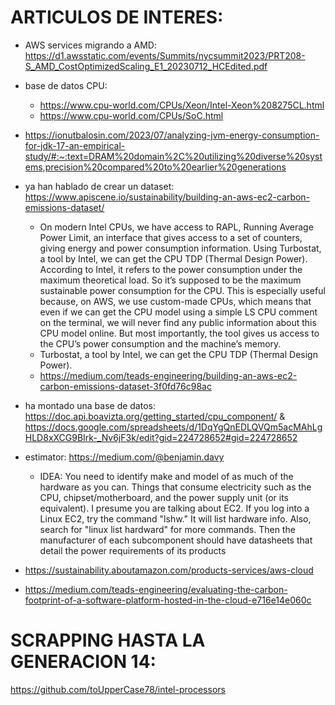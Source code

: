 # ARTICULOS DE INTERES: 

* AWS services migrando a AMD: https://d1.awsstatic.com/events/Summits/nycsummit2023/PRT208-S_AMD_CostOptimizedScaling_E1_20230712_HCEdited.pdf

* base de datos CPU: 
    - https://www.cpu-world.com/CPUs/Xeon/Intel-Xeon%208275CL.html
    - https://www.cpu-world.com/CPUs/SoC.html

* https://ionutbalosin.com/2023/07/analyzing-jvm-energy-consumption-for-jdk-17-an-empirical-study/#:~:text=DRAM%20domain%2C%20utilizing%20diverse%20systems,precision%20compared%20to%20earlier%20generations

* ya han hablado de crear un dataset: https://www.apiscene.io/sustainability/building-an-aws-ec2-carbon-emissions-dataset/
    - On modern Intel CPUs, we have access to RAPL, Running Average Power Limit, an interface that gives access to a set of counters, giving energy and power consumption information. Using Turbostat, a tool by Intel, we can get the CPU TDP (Thermal Design Power). According to Intel, it refers to the power consumption under the maximum theoretical load. So it’s supposed to be the maximum sustainable power consumption for the CPU. This is especially useful because, on AWS, we use custom-made CPUs, which means that even if we can get the CPU model using a simple LS CPU comment on the terminal, we will never find any public information about this CPU model online. But most importantly, the tool gives us access to the CPU’s power consumption and the machine’s memory.
    - Turbostat, a tool by Intel, we can get the CPU TDP (Thermal Design Power).
    - https://medium.com/teads-engineering/building-an-aws-ec2-carbon-emissions-dataset-3f0fd76c98ac

* ha montado una base de datos: https://doc.api.boavizta.org/getting_started/cpu_component/ & https://docs.google.com/spreadsheets/d/1DqYgQnEDLQVQm5acMAhLgHLD8xXCG9BIrk-_Nv6jF3k/edit?gid=224728652#gid=224728652
* estimator:  https://medium.com/@benjamin.davy
    - IDEA: You need to identify make and model of as much of the hardware as you can. Things that consume electricity such as the CPU, chipset/motherboard, and the power supply unit (or its equivalent). I presume you are talking about EC2. If you log into a Linux EC2, try the command "lshw." It will list hardware info. Also, search for "linux list hardward" for more commands. Then the manufacturer of each subcomponent should have datasheets that detail the power requirements of its products

* https://sustainability.aboutamazon.com/products-services/aws-cloud
* https://medium.com/teads-engineering/evaluating-the-carbon-footprint-of-a-software-platform-hosted-in-the-cloud-e716e14e060c


# SCRAPPING HASTA LA GENERACION 14: 
https://github.com/toUpperCase78/intel-processors

